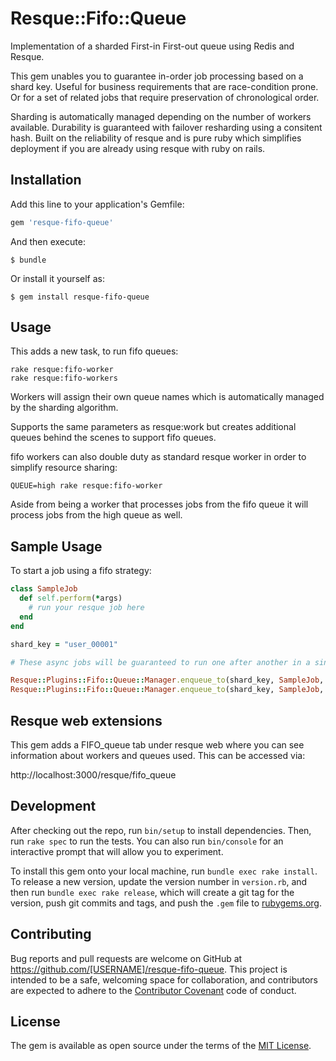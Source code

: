 # Resque::Fifo::Queue

Implementation of a sharded First-in First-out queue using Redis and Resque.

This gem unables you to guarantee in-order job processing based on a shard key. Useful for business requirements that are race-condition prone. Or for a set of related jobs that require preservation of chronological order.

Sharding is automatically managed depending on the number of workers available. Durability is guaranteed with failover resharding using a consitent hash. Built on the reliability of resque and is pure ruby which simplifies deployment if you are already using resque with ruby on rails.

## Installation

Add this line to your application's Gemfile:

```ruby
gem 'resque-fifo-queue'
```

And then execute:

    $ bundle

Or install it yourself as:

    $ gem install resque-fifo-queue

## Usage

This adds a new task, to run fifo queues:

```
rake resque:fifo-worker
rake resque:fifo-workers
```

Workers will assign their own queue names which is automatically managed by the sharding algorithm.

Supports the same parameters as resque:work but creates additional queues behind the scenes
to support fifo queues.

fifo workers can also double duty as standard resque worker in order to simplify resource sharing:

```
QUEUE=high rake resque:fifo-worker
```

Aside from being a worker that processes jobs from the fifo queue it will process jobs from the high queue as well.

Sample Usage
------------

To start a job using a fifo strategy:

```ruby
class SampleJob
  def self.perform(*args)
    # run your resque job here
  end
end

shard_key = "user_00001"

# These async jobs will be guaranteed to run one after another in a single worker

Resque::Plugins::Fifo::Queue::Manager.enqueue_to(shard_key, SampleJob, "hello")
Resque::Plugins::Fifo::Queue::Manager.enqueue_to(shard_key, SampleJob, "hello1")


```

## Resque web extensions

This gem adds a FIFO_queue tab under resque web where you can see information about
workers and queues used. This can be accessed via:

http://localhost:3000/resque/fifo_queue

## Development

After checking out the repo, run `bin/setup` to install dependencies. Then, run `rake spec` to run the tests. You can also run `bin/console` for an interactive prompt that will allow you to experiment.

To install this gem onto your local machine, run `bundle exec rake install`. To release a new version, update the version number in `version.rb`, and then run `bundle exec rake release`, which will create a git tag for the version, push git commits and tags, and push the `.gem` file to [rubygems.org](https://rubygems.org).

## Contributing

Bug reports and pull requests are welcome on GitHub at https://github.com/[USERNAME]/resque-fifo-queue. This project is intended to be a safe, welcoming space for collaboration, and contributors are expected to adhere to the [Contributor Covenant](http://contributor-covenant.org) code of conduct.


## License

The gem is available as open source under the terms of the [MIT License](http://opensource.org/licenses/MIT).
